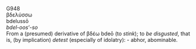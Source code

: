 G948  
βδελύσσω  
bdelussō  
*bdel-oos‘-so*  
From a (presumed) derivative of βδέω bdeō (to *stink*); to *be*
*disgusted*, that is, (by implication) *detest* (especially of
idolatry): - abhor, abominable.  

